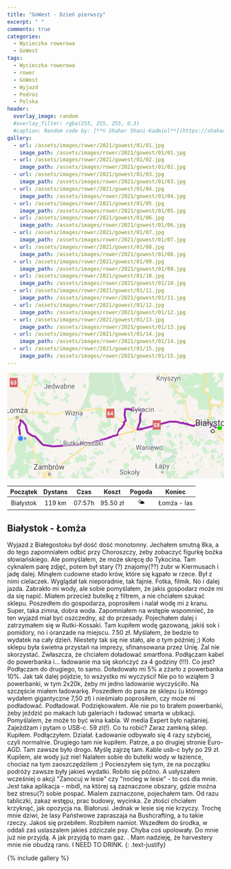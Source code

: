 ```yaml
---
title: "GoWest - Dzień pierwszy"
excerpt: " "
comments: true
categories:
  - Wycieczka rowerowa
  - GoWest
tags:
  - Wycieczka rowerowa
  - rower
  - GoWest
  - Wyjazd
  - Podróż
  - Polska
header:
  overlay_image: random
  #overlay_filter: rgba(255, 255, 255, 0.3)
  #caption: Random code by: [**© Shahar Shani-Kadmiel**](https://shaharkadmiel.github.io)"
gallery:
  - url: /assets/images/rower/2021/gowest/01/01.jpg
    image_path: /assets/images/rower/2021/gowest/01/01.jpg        
  - url: /assets/images/rower/2021/gowest/01/02.jpg
    image_path: /assets/images/rower/2021/gowest/01/02.jpg        
  - url: /assets/images/rower/2021/gowest/01/03.jpg
    image_path: /assets/images/rower/2021/gowest/01/03.jpg        
  - url: /assets/images/rower/2021/gowest/01/04.jpg
    image_path: /assets/images/rower/2021/gowest/01/04.jpg        
  - url: /assets/images/rower/2021/gowest/01/05.jpg
    image_path: /assets/images/rower/2021/gowest/01/05.jpg        
  - url: /assets/images/rower/2021/gowest/01/06.jpg
    image_path: /assets/images/rower/2021/gowest/01/06.jpg        
  - url: /assets/images/rower/2021/gowest/01/07.jpg
    image_path: /assets/images/rower/2021/gowest/01/07.jpg        
  - url: /assets/images/rower/2021/gowest/01/08.jpg
    image_path: /assets/images/rower/2021/gowest/01/08.jpg        
  - url: /assets/images/rower/2021/gowest/01/09.jpg
    image_path: /assets/images/rower/2021/gowest/01/09.jpg        
  - url: /assets/images/rower/2021/gowest/01/10.jpg
    image_path: /assets/images/rower/2021/gowest/01/10.jpg        
  - url: /assets/images/rower/2021/gowest/01/11.jpg
    image_path: /assets/images/rower/2021/gowest/01/11.jpg        
  - url: /assets/images/rower/2021/gowest/01/12.jpg
    image_path: /assets/images/rower/2021/gowest/01/12.jpg        
  - url: /assets/images/rower/2021/gowest/01/13.jpg
    image_path: /assets/images/rower/2021/gowest/01/13.jpg        
  - url: /assets/images/rower/2021/gowest/01/14.jpg
    image_path: /assets/images/rower/2021/gowest/01/14.jpg        
  - url: /assets/images/rower/2021/gowest/01/15.jpg
    image_path: /assets/images/rower/2021/gowest/01/15.jpg         
---
```


![mapka](/assets/images/rower/2021/gowest/01/mapka.png)

|Początek|Dystans|Czas|Koszt|Pogoda|Koniec|
|:---:|:---:|:---:|:---:|:---:|:---:|
|Białystok|119 km|07:57h|95.50 zł|🌤|Łomża - las| 

## Białystok - Łomża 
Wyjazd z Białegostoku był dość dość monotonny. Jechałem smutną 8ka, a do tego zapomniałem odbić przy Choroszczy, żeby zobaczyć figurkę bożka słowiańskiego. Ale pomyślałem, że może skręcę do Tykocina. Tam cyknalem parę zdjęć, potem był stary (?) znajomy(??) żubr w Kiermusach i jadę dalej. Minąłem cudowne stado krów, które się kąpało w rzece. Był z nimi cielaczek. Wyglądał tak nieporadnie, tak fajnie. Fotka, filmik. No i dalej jazda. Zabrakło mi wody, ale sobie pomyślałem, że jakis gospodarz może mi da się napić. Miałem przecież butelkę z filtrem, a nie  chciałem szukać sklepu. Poszedłem do gospodarza, poprosiłem i nalał wodę mi z kranu. Super, taka zimna, dobra woda. Zapomniałem na wstępie wspomnieć, że ten wyjazd miał być oszczedny, aż do przesady. Pojechałem dalej i zatrzymałem się w Rutki-Kossaki. Tam kupiłem wodę gazowaną, jakiś sok i pomidory, no i oranzade na miejscu. 7.50 zł. Myślałem, że bedzie to wydatek na cały dzień. Niestety tak się nie stało, ale o tym później ;) Koło sklepu była świetna przystań na imprezy, sfinansowana przez Unię. Żal nie skorzystać. Zwłaszcza, że chciałem doładować smartfona. Podłączam kabel do powerbanka i... ładowanie ma się skończyć za 4 godziny (!!!). Co jest? Podłączam do drugiego, to samo. Doładowało mi 5% a zżarło z powerbanka 10%. Jak tak dalej pójdzie, to wszystko mi wyczyści! Nie po to wziąłem 3 powerbanki, w tym 2x20k, żeby mi jedno ladowanie wyczyściło. Na szczęście miałem ładowarkę. Poszedłem do pana ze sklepu (u którego wydałem gigantyczne 7,50 zł) i nieśmiało poprosiłem, czy może mi podładować. Podładował. Podziękowałem. Ale nie po to brałem powerbanki, żeby jeździć po makach lub galeriach i ładować smarta w ubikacji. Pomyślalem, że może to być wina kabla. W media Expert było najtaniej. Zajeżdżam i pytam o USB-c. 59 zl(!). Co tu robić? Zaraz zamkną sklep. Kupiłem. Podłączyłem. Działał. Ładowanie odbywało się 4 razy szybciej, czyli normalnie. Drugiego tam nie kupiłem. Patrze, a po drugiej stronie Euro-AGD. Tam zawsze było drogo. Myślę zajrzę tam. Kable usb-c były po 29 zł. Kupilem, ale wody już nie! Nalałem sobie do butelki wody w łazience, chociaż na tym zaoszczędzilem ;) Pocieszyłem się tym, że na początku podróży zawsze były jakieś wydatki. Robiło się późno. A usłyszałem wcześniej o akcji "Zanocuj w lesie" czy "nocleg w lesie" - to coś dla mnie. Jest taka aplikacja - mbdl, na której są zaznaczone obszary, gdzie można bez stresu(?) sobie pospać. Mialem zaznaczone, pojechałem tam. Od razu tabliczki, zakaz wstępu, prac budowy, wycinka. Ze złości chciałem krzyknąć, jak opozycja na. Białorusi. Jednak w lesie się nie krzyczy. Trochę mnie dziwi, że lasy Państwowe zapraszaja na Bushcrafting, a tu takie rzeczy. Jakoś się przebiłem. Rozbiłem namiot. Wszedłem do środka, w oddali zaś uslaszalem jakieś zdziczale psy. Chyba coś upolowały. Do mnie już nie przyjdą. A jak przyjdą to mam gaz. . Mam nadzieję, że harvestery mnie nie obudzą rano. I NEED TO DRINK. 
{: .text-justify}

<!-- {% include gallery caption="Najciekawsze zdjęcia z dzisiejszego dnia" %} -->

{% include gallery %}



